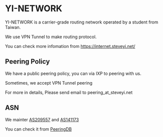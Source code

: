 # YI-NETWORK

YI-NETWORK is a carrier-grade routing network operated by a student from Taiwan.

We use VPN Tunnel to make routing protocol.

You can check more infomation from https://internet.steveyi.net/

## Peering Policy

We have a public peering policy, you can via IXP to peering with us.

Sometimes, we accept VPN Tunnel peering

For more in details, Please send email to peering_at_steveyi.net

## ASN

We mainter [AS209557](https://bgp.he.net/AS209557/) and [AS141173](https://bgp.he.net/AS141173/)

You can check it from [PeeringDB](https://www.peeringdb.com/org/25047)
